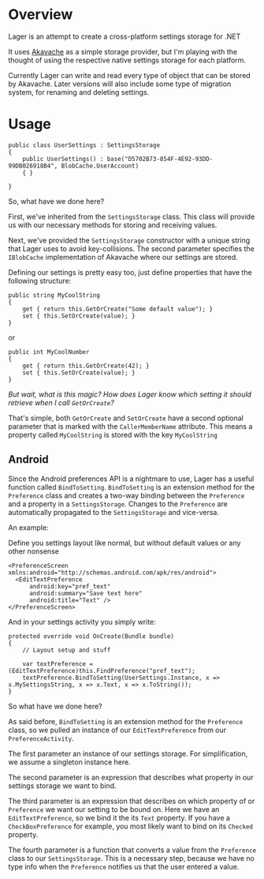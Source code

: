 # Overview

Lager is an attempt to create a cross-platform settings storage for .NET

It uses [Akavache](https://github.com/akavache/Akavache) as a simple storage provider, but I'm playing with the thought of using the respective native settings storage for each platform.

Currently Lager can write and read every type of object that can be stored by Akavache.
Later versions will also include some type of migration system, for renaming and deleting settings.

# Usage

	public class UserSettings : SettingsStorage
	{
		public UserSettings() : base("D5702B73-854F-4E92-93DD-99DB026918B4", BlobCache.UserAccount)
		{ }
		
	}
	
So, what have we done here?

First, we've inherited from the `SettingsStorage` class. 
This class will provide us with our necessary methods for storing and receiving values.

Next, we've provided the `SettingsStorage` constructor with a unique string that Lager uses to avoid key-collisions.
The second parameter specifies the `IBlobCache` implementation of Akavache where our settings are stored.

Defining our settings is pretty easy too, just define properties that have the following structure:

	public string MyCoolString
	{
		get { return this.GetOrCreate("Some default value"); }
		set { this.SetOrCreate(value); }
	}
	
or

	public int MyCoolNumber
	{
		get { return this.GetOrCreate(42); }
		set { this.SetOrCreate(value); }
	}
	
*But wait, what is this magic? How does Lager know which setting it should retrieve when I call `GetOrCreate`?*

That's simple, both `GetOrCreate` and `SetOrCreate` have a second optional parameter that is marked with the `CallerMemberName` attribute.
This means a property called `MyCoolString` is stored with the key `MyCoolString`

## Android

Since the Android preferences API is a nightmare to use, Lager has a useful function called `BindToSetting`.
`BindToSetting` is an extension method for the `Preference` class and creates a two-way binding between the `Preference` and a property in a `SettingsStorage`.
Changes to the `Preference` are automatically propagated to the `SettingsStorage` and vice-versa.

An example:

Define you settings layout like normal, but without default values or any other nonsense

	<PreferenceScreen xmlns:android="http://schemas.android.com/apk/res/android">
	  <EditTextPreference
		  android:key="pref_text"
		  android:summary="Save text here"
		  android:title="Text" />
	</PreferenceScreen>

And in your settings activity you simply write:

	protected override void OnCreate(Bundle bundle)
	{
		// Layout setup and stuff
		
		var textPreference = (EditTextPreference)this.FindPreference("pref_text");
		textPreference.BindToSetting(UserSettings.Instance, x => x.MySettingsString, x => x.Text, x => x.ToString());
	}
	
So what have we done here?

As said before, `BindToSetting` is an extension method for the `Preference` class, so we pulled an instance of our `EditTextPreference` from our `PreferenceActivity`.

The first parameter an instance of our settings storage. For simplification, we assume a singleton instance here.

The second parameter is an expression that describes what property in our settings storage we want to bind.

The third parameter is an expression that describes on which property of or `Preference` we want our setting to be bound on.
Here we have an `EditTextPreference`, so we bind it the its `Text` property. If you have a `CheckBoxPreference` for example, you most likely want to bind on its `Checked` property.

The fourth parameter is a function that converts a value from the `Preference` class to our `SettingsStorage`. 
This is a necessary step, because we have no type info when the `Preference` notifies us that the user entered a value.